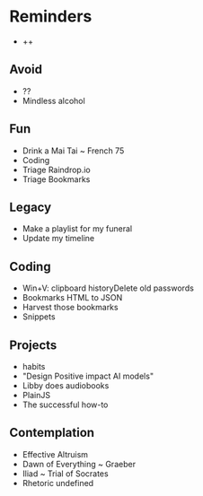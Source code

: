 # Reminders

* ++

## Avoid

* ??
* Mindless alcohol

## Fun

* Drink a Mai Tai ~ French 75
* Coding
* Triage Raindrop.io
* Triage Bookmarks

## Legacy

* Make a playlist for my funeral
* Update my timeline

## Coding

* Win+V: clipboard historyDelete old passwords
* Bookmarks HTML to JSON
* Harvest those bookmarks
* Snippets

## Projects

* habits
* "Design Positive impact AI models"
* Libby does audiobooks
* PlainJS
* The successful how-to

## Contemplation

* Effective Altruism
* Dawn of Everything ~ Graeber
* Iliad ~ Trial of Socrates
* Rhetoric undefined